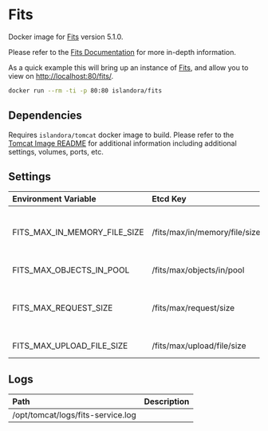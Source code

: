 # Fits

Docker image for [Fits] version 5.1.0.

Please refer to the [Fits Documentation] for more in-depth information.

As a quick example this will bring up an instance of [Fits], and allow you
to view on <http://localhost:80/fits/>.

```bash
docker run --rm -ti -p 80:80 islandora/fits
```

## Dependencies

Requires `islandora/tomcat` docker image to build. Please refer to the
[Tomcat Image README](../tomcat/README.md) for additional information including
additional settings, volumes, ports, etc.

## Settings

| Environment Variable         | Etcd Key                      | Default | Description                                                                                                          |
| :--------------------------- | :---------------------------- | :------ | :------------------------------------------------------------------------------------------------------------------- |
| FITS_MAX_IN_MEMORY_FILE_SIZE | /fits/max/in/memory/file/size | 4       | Maximum size of an uploaded size kept in memory in MiB. Otherwise temporarily persisted to disk.                     |
| FITS_MAX_OBJECTS_IN_POOL     | /fits/max/objects/in/pool     | 5       | Number of objects in FITSServlet object pool.                                                                        |
| FITS_MAX_REQUEST_SIZE        | /fits/max/request/size        | 2000    | Maximum size of HTTP Request object in MiB. Must be equal to or larger than the value for /fits/max/upload/file/size |
| FITS_MAX_UPLOAD_FILE_SIZE    | /fits/max/upload/file/size    | 2000    | Maximum allowable size of uploaded file in MiB.                                                                      |

## Logs

| Path                              | Description |
| :-------------------------------- | :---------- |
| /opt/tomcat/logs/fits-service.log |             |

[Fits Documentation]: https://wiki.lyrasis.org/display/FF
[Fits]: https://github.com/fits4/fits4
